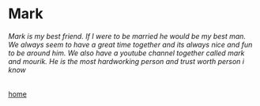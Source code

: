 # Mark

###### Mark is my best friend. If I were to be married he would be my best man. We always seem to have a great time together and its always nice and fun to be around him. We also have a youtube channel together called mark and mourik. He is the most hardworking person and trust worth person i know
[home](README.md)

